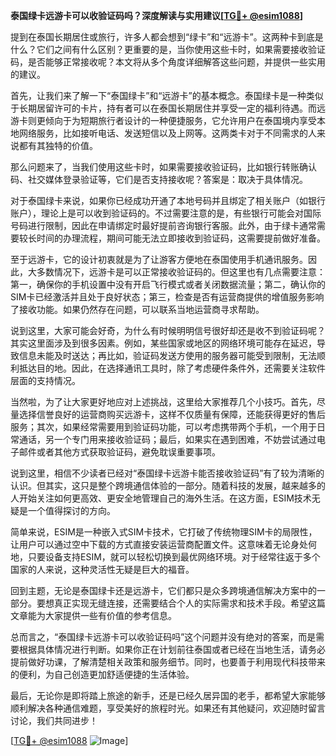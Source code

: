 **泰国绿卡远游卡可以收验证码吗？深度解读与实用建议[[TG💪+ @esim1088](https://t.me/s/esim1088)]**

提到在泰国长期居住或旅行，许多人都会想到“绿卡”和“远游卡”。这两种卡到底是什么？它们之间有什么区别？更重要的是，当你使用这些卡时，如果需要接收验证码，是否能够正常接收呢？本文将从多个角度详细解答这些问题，并提供一些实用的建议。

首先，让我们来了解一下“泰国绿卡”和“远游卡”的基本概念。泰国绿卡是一种类似于长期居留许可的卡片，持有者可以在泰国长期居住并享受一定的福利待遇。而远游卡则更倾向于为短期旅行者设计的一种便捷服务，它允许用户在泰国境内享受本地网络服务，比如接听电话、发送短信以及上网等。这两类卡对于不同需求的人来说都有其独特的价值。

那么问题来了，当我们使用这些卡时，如果需要接收验证码，比如银行转账确认码、社交媒体登录验证等，它们是否支持接收呢？答案是：取决于具体情况。

对于泰国绿卡来说，如果你已经成功开通了本地号码并且绑定了相关账户（如银行账户），理论上是可以收到验证码的。不过需要注意的是，有些银行可能会对国际号码进行限制，因此在申请绑定时最好提前咨询银行客服。此外，由于绿卡通常需要较长时间的办理流程，期间可能无法立即接收到验证码，这需要提前做好准备。

至于远游卡，它的设计初衷就是为了让游客方便地在泰国使用手机通讯服务。因此，大多数情况下，远游卡是可以正常接收验证码的。但这里也有几点需要注意：第一，确保你的手机设置中没有开启飞行模式或者关闭数据流量；第二，确认你的SIM卡已经激活并且处于良好状态；第三，检查是否有运营商提供的增值服务影响了接收功能。如果仍然存在问题，可以联系当地运营商寻求帮助。

说到这里，大家可能会好奇，为什么有时候明明信号很好却还是收不到验证码呢？其实这里面涉及到很多因素。例如，某些国家或地区的网络环境可能存在延迟，导致信息未能及时送达；再比如，验证码发送方使用的服务器可能受到限制，无法顺利抵达目的地。因此，在选择通讯工具时，除了考虑硬件条件外，还需要关注软件层面的支持情况。

当然啦，为了让大家更好地应对上述挑战，这里给大家推荐几个小技巧。首先，尽量选择信誉良好的运营商购买远游卡，这样不仅质量有保障，还能获得更好的售后服务；其次，如果经常需要用到验证码功能，可以考虑携带两个手机，一个用于日常通话，另一个专门用来接收验证码；最后，如果实在遇到困难，不妨尝试通过电子邮件或者其他方式获取验证码，避免耽误重要事项。

说到这里，相信不少读者已经对“泰国绿卡远游卡能否接收验证码”有了较为清晰的认识。但其实，这只是整个跨境通信体验的一部分。随着科技的发展，越来越多的人开始关注如何更高效、更安全地管理自己的海外生活。在这方面，ESIM技术无疑是一个值得探讨的方向。

简单来说，ESIM是一种嵌入式SIM卡技术，它打破了传统物理SIM卡的局限性，让用户可以通过空中下载的方式直接安装运营商配置文件。这意味着无论身处何地，只要设备支持ESIM，就可以轻松切换到最优网络环境。对于经常往返于多个国家的人来说，这种灵活性无疑是巨大的福音。

回到主题，无论是泰国绿卡还是远游卡，它们都只是众多跨境通信解决方案中的一部分。要想真正实现无缝连接，还需要结合个人的实际需求和技术手段。希望这篇文章能为大家提供一些有价值的参考信息。

总而言之，“泰国绿卡远游卡可以收验证码吗”这个问题并没有绝对的答案，而是需要根据具体情况进行判断。如果你正在计划前往泰国或者已经在当地生活，请务必提前做好功课，了解清楚相关政策和服务细节。同时，也要善于利用现代科技带来的便利，为自己创造更加舒适便捷的生活体验。

最后，无论你是即将踏上旅途的新手，还是已经久居异国的老手，都希望大家能够顺利解决各种通信难题，享受美好的旅程时光。如果还有其他疑问，欢迎随时留言讨论，我们共同进步！

[[TG💪+ @esim1088](https://t.me/s/esim1088) ![Image](https://i.postimg.cc/4NQfJmqS/Snipaste-2025-05-13-00-14-12.png)]